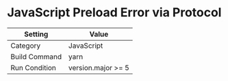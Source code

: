 # JavaScript Preload Error via Protocol

| Setting       | Value              |
| ------------- | ------------------ |
| Category      | JavaScript         |
| Build Command | yarn               |
| Run Condition | version.major >= 5 |
